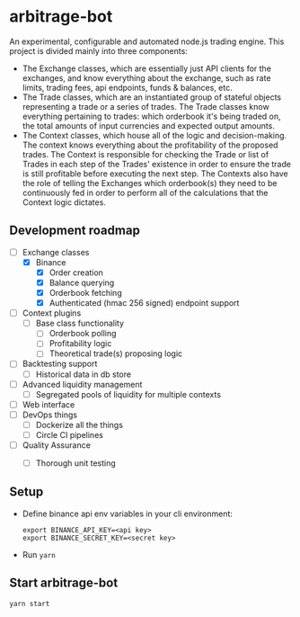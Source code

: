 # arbitrage-bot

An experimental, configurable and automated node.js trading engine.  This project is divided mainly into three components:
- The Exchange classes, which are essentially just API clients for the exchanges, and know everything about the exchange, such as rate limits, trading fees, api endpoints, funds & balances, etc.
- The Trade classes, which are an instantiated group of stateful objects representing a trade or a series of trades.  The Trade classes know everything pertaining to trades: which orderbook it's being traded on, the total amounts of input currencies and expected output amounts.
- The  Context classes, which house all of the logic and decision-making.  The context knows everything about the profitability of the proposed trades.  The Context is responsible for checking the Trade or list of Trades in each step of the Trades' existence in order to ensure the trade is still profitable before executing the next step. The Contexts also have the role of telling the Exchanges which orderbook(s) they need to be continuously fed in order to perform all of the calculations that the Context logic dictates.

## Development roadmap
- [ ] Exchange classes
    - [x] Binance
        - [x] Order creation
        - [x] Balance querying
        - [x] Orderbook fetching
        - [x] Authenticated (hmac 256 signed) endpoint support
- [ ] Context plugins
    - [ ] Base class functionality
        - [ ] Orderbook polling
        - [ ] Profitability logic
        - [ ] Theoretical trade(s) proposing logic
- [ ] Backtesting support
    - [ ] Historical data in db store
- [ ] Advanced liquidity management
    - [ ] Segregated pools of liquidity for multiple contexts
- [ ] Web interface
- [ ] DevOps things
    - [ ] Dockerize all the things
    - [ ] Circle CI pipelines
- [ ] Quality Assurance
    - [ ] Thorough unit testing


## Setup

- Define binance api env variables in your cli environment:

    ```
    export BINANCE_API_KEY=<api key>
    export BINANCE_SECRET_KEY=<secret key>
    ```
- Run `yarn`

## Start arbitrage-bot

`yarn start`
